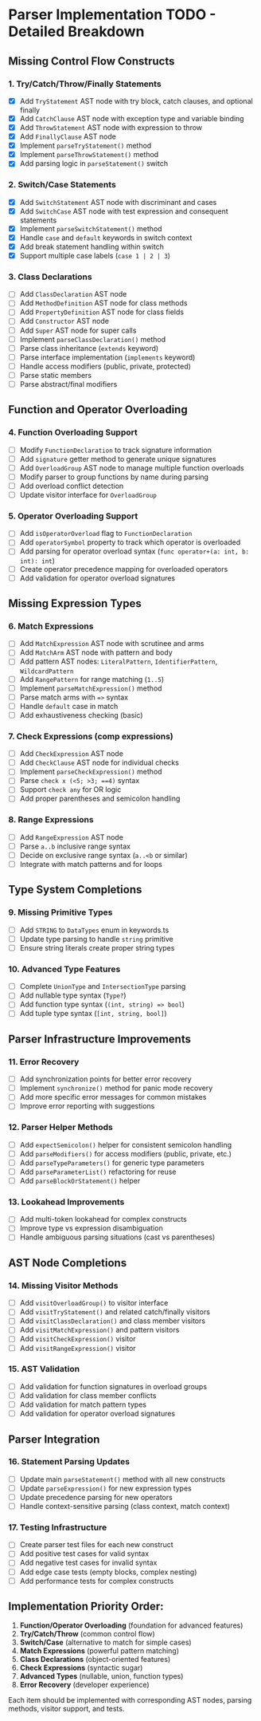 
# Parser Implementation TODO - Detailed Breakdown

## Missing Control Flow Constructs

### 1. Try/Catch/Throw/Finally Statements
- [x] Add `TryStatement` AST node with try block, catch clauses, and optional finally
- [x] Add `CatchClause` AST node with exception type and variable binding
- [x] Add `ThrowStatement` AST node with expression to throw
- [x] Add `FinallyClause` AST node
- [x] Implement `parseTryStatement()` method
- [x] Implement `parseThrowStatement()` method
- [x] Add parsing logic in `parseStatement()` switch

### 2. Switch/Case Statements  
- [x] Add `SwitchStatement` AST node with discriminant and cases
- [x] Add `SwitchCase` AST node with test expression and consequent statements
- [x] Implement `parseSwitchStatement()` method
- [x] Handle `case` and `default` keywords in switch context
- [x] Add break statement handling within switch
- [x] Support multiple case labels (`case 1 | 2 | 3`)

### 3. Class Declarations
- [ ] Add `ClassDeclaration` AST node
- [ ] Add `MethodDefinition` AST node for class methods
- [ ] Add `PropertyDefinition` AST node for class fields
- [ ] Add `Constructor` AST node
- [ ] Add `Super` AST node for super calls
- [ ] Implement `parseClassDeclaration()` method
- [ ] Parse class inheritance (`extends` keyword)
- [ ] Parse interface implementation (`implements` keyword)
- [ ] Handle access modifiers (public, private, protected)
- [ ] Parse static members
- [ ] Parse abstract/final modifiers

## Function and Operator Overloading

### 4. Function Overloading Support
- [ ] Modify `FunctionDeclaration` to track signature information
- [ ] Add `signature` getter method to generate unique signatures
- [ ] Add `OverloadGroup` AST node to manage multiple function overloads
- [ ] Modify parser to group functions by name during parsing
- [ ] Add overload conflict detection
- [ ] Update visitor interface for `OverloadGroup`

### 5. Operator Overloading Support
- [ ] Add `isOperatorOverload` flag to `FunctionDeclaration`
- [ ] Add `operatorSymbol` property to track which operator is overloaded
- [ ] Add parsing for operator overload syntax (`func operator+(a: int, b: int): int`)
- [ ] Create operator precedence mapping for overloaded operators
- [ ] Add validation for operator overload signatures

## Missing Expression Types

### 6. Match Expressions
- [ ] Add `MatchExpression` AST node with scrutinee and arms
- [ ] Add `MatchArm` AST node with pattern and body
- [ ] Add pattern AST nodes: `LiteralPattern`, `IdentifierPattern`, `WildcardPattern`
- [ ] Add `RangePattern` for range matching (`1..5`)
- [ ] Implement `parseMatchExpression()` method
- [ ] Parse match arms with `=>` syntax
- [ ] Handle `default` case in match
- [ ] Add exhaustiveness checking (basic)

### 7. Check Expressions (comp expressions)
- [ ] Add `CheckExpression` AST node
- [ ] Add `CheckClause` AST node for individual checks
- [ ] Implement `parseCheckExpression()` method
- [ ] Parse `check x (<5; >3; ==4)` syntax
- [ ] Support `check any` for OR logic
- [ ] Add proper parentheses and semicolon handling

### 8. Range Expressions
- [ ] Add `RangeExpression` AST node
- [ ] Parse `a..b` inclusive range syntax
- [ ] Decide on exclusive range syntax (`a..<b` or similar)
- [ ] Integrate with match patterns and for loops

## Type System Completions

### 9. Missing Primitive Types
- [ ] Add `STRING` to `DataTypes` enum in keywords.ts
- [ ] Update type parsing to handle `string` primitive
- [ ] Ensure string literals create proper string types

### 10. Advanced Type Features
- [ ] Complete `UnionType` and `IntersectionType` parsing
- [ ] Add nullable type syntax (`Type?`)
- [ ] Add function type syntax (`(int, string) => bool`)
- [ ] Add tuple type syntax (`[int, string, bool]`)

## Parser Infrastructure Improvements

### 11. Error Recovery
- [ ] Add synchronization points for better error recovery
- [ ] Implement `synchronize()` method for panic mode recovery
- [ ] Add more specific error messages for common mistakes
- [ ] Improve error reporting with suggestions

### 12. Parser Helper Methods
- [ ] Add `expectSemicolon()` helper for consistent semicolon handling
- [ ] Add `parseModifiers()` for access modifiers (public, private, etc.)
- [ ] Add `parseTypeParameters()` for generic type parameters
- [ ] Add `parseParameterList()` refactoring for reuse
- [ ] Add `parseBlockOrStatement()` helper

### 13. Lookahead Improvements
- [ ] Add multi-token lookahead for complex constructs
- [ ] Improve type vs expression disambiguation
- [ ] Handle ambiguous parsing situations (cast vs parentheses)

## AST Node Completions

### 14. Missing Visitor Methods
- [ ] Add `visitOverloadGroup()` to visitor interface
- [ ] Add `visitTryStatement()` and related catch/finally visitors
- [ ] Add `visitClassDeclaration()` and class member visitors
- [ ] Add `visitMatchExpression()` and pattern visitors
- [ ] Add `visitCheckExpression()` visitor
- [ ] Add `visitRangeExpression()` visitor

### 15. AST Validation
- [ ] Add validation for function signatures in overload groups
- [ ] Add validation for class member conflicts
- [ ] Add validation for match pattern types
- [ ] Add validation for operator overload signatures

## Parser Integration

### 16. Statement Parsing Updates
- [ ] Update main `parseStatement()` method with all new constructs
- [ ] Update `parseExpression()` for new expression types
- [ ] Update precedence parsing for new operators
- [ ] Handle context-sensitive parsing (class context, match context)

### 17. Testing Infrastructure
- [ ] Create parser test files for each new construct
- [ ] Add positive test cases for valid syntax
- [ ] Add negative test cases for invalid syntax
- [ ] Add edge case tests (empty blocks, complex nesting)
- [ ] Add performance tests for complex constructs

## Implementation Priority Order:
1. **Function/Operator Overloading** (foundation for advanced features)
2. **Try/Catch/Throw** (common control flow)
3. **Switch/Case** (alternative to match for simple cases)
4. **Match Expressions** (powerful pattern matching)
5. **Class Declarations** (object-oriented features)
6. **Check Expressions** (syntactic sugar)
7. **Advanced Types** (nullable, union, function types)
8. **Error Recovery** (developer experience)

Each item should be implemented with corresponding AST nodes, parsing methods, visitor support, and tests.
